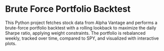 # Brute Force Portfolio Backtest
This Python project fetches stock data from Alpha Vantage and performs a brute-force portfolio backtest with a rolling lookback to maximize the daily Sharpe ratio, applying weight constraints. The portfolio is rebalanced weekly, tracked over time, compared to SPY, and visualized with interactive plots.

